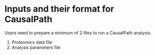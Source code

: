 # Inputs and their format for CausalPath

Users need to prepare a minimum of 2 files to run a CausalPath analysis.

1. Proteomics data file
2. Analysis parameters file

